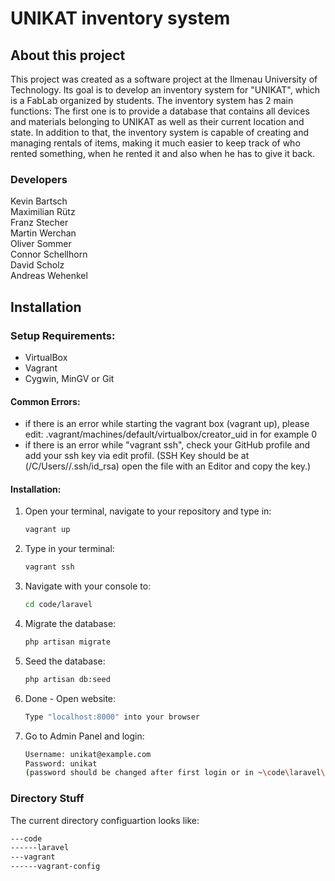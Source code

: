 # UNIKAT inventory system

## About this project

This project was created as a software project at the Ilmenau University of Technology. Its goal is to develop an inventory system for "UNIKAT", which is a FabLab organized by students. The inventory system has 2 main functions: The first one is to provide a database that contains all devices and materials belonging to UNIKAT as well as their current location and state. In addition to that, the inventory system is capable of creating and managing rentals of items, making it much easier to keep track of who rented something, when he rented it and also when he has to give it back.

### Developers

Kevin Bartsch </br>
Maximilian Rütz </br>
Franz Stecher </br>
Martin Werchan </br>
Oliver Sommer </br>
Connor Schellhorn </br>
David Scholz </br>
Andreas Wehenkel </br>

## Installation


### Setup Requirements:
- VirtualBox
- Vagrant
- Cygwin, MinGV or Git

#### Common Errors:
- if there is an error while starting the vagrant box (vagrant up), please edit:
  .vagrant/machines/default/virtualbox/creator_uid in for example 0
- if there is an error while "vagrant ssh", check your GitHub profile and add your ssh key via edit profil. (SSH Key should be at (/C/Users/<Username>/.ssh/id_rsa) open the file with an Editor and copy the key.)

#### Installation:

1. Open your terminal, navigate to your repository and type in:

    ```sh
    vagrant up
    ```

2. Type in your terminal:

    ```sh
    vagrant ssh
    ```

3. Navigate with your console to:

    ```sh
    cd code/laravel
    ```

4. Migrate the database:

    ```sh
    php artisan migrate
    ```

5. Seed the database:

    ```sh
    php artisan db:seed
    ```

6. Done - Open website:

    ```sh
    Type "localhost:8000" into your browser
    ```

7. Go to Admin Panel and login:

    ```sh
    Username: unikat@example.com
    Password: unikat
    (password should be changed after first login or in ~\code\laravel\database\seeds\MemberTableSeeder)
    ```

### Directory Stuff

The current directory configuartion looks like:

```sh
---code
------laravel
---vagrant
------vagrant-config
```

